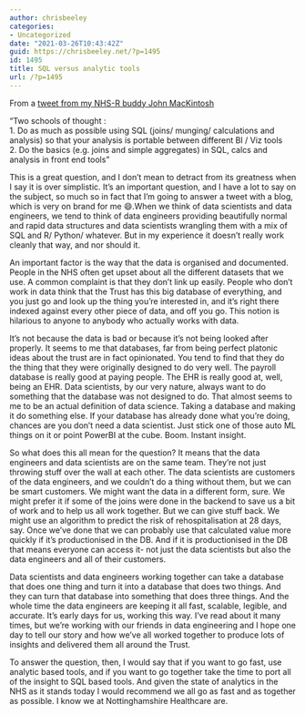 ```yaml
---
author: chrisbeeley
categories:
- Uncategorized
date: "2021-03-26T10:43:42Z"
guid: https://chrisbeeley.net/?p=1495
id: 1495
title: SQL versus analytic tools
url: /?p=1495
---
```


From a [tweet from my NHS-R buddy John MacKintosh](https://twitter.com/_johnmackintosh/status/1374986918878965760?s=19)

“Two schools of thought :  
1\. Do as much as possible using SQL (joins/ munging/ calculations and analysis) so that your analysis is portable between different BI / Viz tools  
2\. Do the basics (e.g. joins and simple aggregates) in SQL, calcs and analysis in front end tools”

This is a great question, and I don’t mean to detract from its greatness when I say it is over simplistic. It’s an important question, and I have a lot to say on the subject, so much so in fact that I’m going to answer a tweet with a blog, which is very on brand for me 😄.When we think of data scientists and data engineers, we tend to think of data engineers providing beautifully normal and rapid data structures and data scientists wrangling them with a mix of SQL and R/ Python/ whatever. But in my experience it doesn’t really work cleanly that way, and nor should it.

An important factor is the way that the data is organised and documented. People in the NHS often get upset about all the different datasets that we use. A common complaint is that they don’t link up easily. People who don’t work in data think that the Trust has this big database of everything, and you just go and look up the thing you’re interested in, and it’s right there indexed against every other piece of data, and off you go. This notion is hilarious to anyone to anybody who actually works with data.

It’s not because the data is bad or because it’s not being looked after properly. It seems to me that databases, far from being perfect platonic ideas about the trust are in fact opinionated. You tend to find that they do the thing that they were originally designed to do very well. The payroll database is really good at paying people. The EHR is really good at, well, being an EHR. Data scientists, by our very nature, always want to do something that the database was not designed to do. That almost seems to me to be an actual definition of data science. Taking a database and making it do something else. If your database has already done what you’re doing, chances are you don’t need a data scientist. Just stick one of those auto ML things on it or point PowerBI at the cube. Boom. Instant insight.

So what does this all mean for the question? It means that the data engineers and data scientists are on the same team. They’re not just throwing stuff over the wall at each other. The data scientists are customers of the data engineers, and we couldn’t do a thing without them, but we can be smart customers. We might want the data in a different form, sure. We might prefer it if some of the joins were done in the backend to save us a bit of work and to help us all work together. But we can give stuff back. We might use an algorithm to predict the risk of rehospitalisation at 28 days, say. Once we’ve done that we can probably use that calculated value more quickly if it’s productionised in the DB. And if it is productionised in the DB that means everyone can access it- not just the data scientists but also the data engineers and all of their customers.

Data scientists and data engineers working together can take a database that does one thing and turn it into a database that does two things. And they can turn that database into something that does three things. And the whole time the data engineers are keeping it all fast, scalable, legible, and accurate. It’s early days for us, working this way. I’ve read about it many times, but we’re working with our friends in data engineering and I hope one day to tell our story and how we’ve all worked together to produce lots of insights and delivered them all around the Trust.

To answer the question, then, I would say that if you want to go fast, use analytic based tools, and if you want to go together take the time to port all of the insight to SQL based tools. And given the state of analytics in the NHS as it stands today I would recommend we all go as fast and as together as possible. I know we at Nottinghamshire Healthcare are.